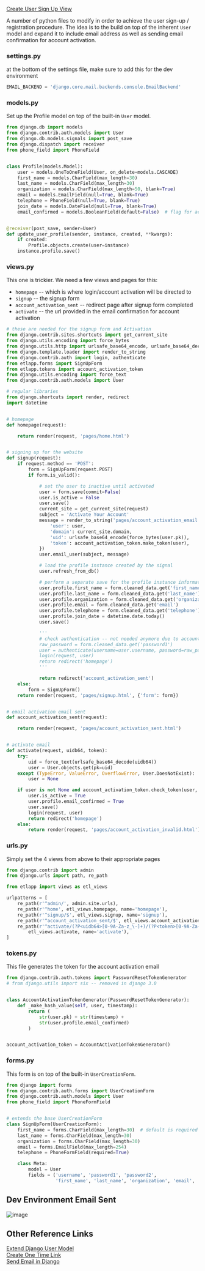 [Create User Sign Up View](https://simpleisbetterthancomplex.com/tutorial/2017/02/18/how-to-create-user-sign-up-view.html)

A number of python files to modify in order to achieve the user sign-up / registration procedure. The idea is to the build on top of the inherent `User` model and expand it to include email address as well as sending email confirmation for account activation.

### settings.py
at the bottom of the settings file, make sure to add this for the dev environment
```python
EMAIL_BACKEND = 'django.core.mail.backends.console.EmailBackend'
```

### models.py
Set up the Profile model on top of the built-in `User` model.
```python
from django.db import models
from django.contrib.auth.models import User
from django.db.models.signals import post_save
from django.dispatch import receiver
from phone_field import PhoneField


class Profile(models.Model):
    user = models.OneToOneField(User, on_delete=models.CASCADE)
    first_name = models.CharField(max_length=30)
    last_name = models.CharField(max_length=30)
    organization = models.CharField(max_length=50, blank=True)
    email = models.EmailField(null=True, blank=True)
    telephone = PhoneField(null=True, blank=True)
    join_date = models.DateField(null=True, blank=True)
    email_confirmed = models.BooleanField(default=False)  # flag for activated account


@receiver(post_save, sender=User)
def update_user_profile(sender, instance, created, **kwargs):
    if created:
        Profile.objects.create(user=instance)
    instance.profile.save()
```

### views.py
This one is trickier. We need a few views and pages for this:
*  `homepage` -- which is where login/account activation will be directed to
*  `signup` -- the signup form
*  `account_activation_sent` -- redirect page after signup form completed
*  `activate` -- the url provided in the email confirmation for account activation

```python
# these are needed for the signup form and Activation
from django.contrib.sites.shortcuts import get_current_site
from django.utils.encoding import force_bytes
from django.utils.http import urlsafe_base64_encode, urlsafe_base64_decode
from django.template.loader import render_to_string
from django.contrib.auth import login, authenticate
from etlapp.forms import SignUpForm
from etlapp.tokens import account_activation_token
from django.utils.encoding import force_text
from django.contrib.auth.models import User

# regular libraries
from django.shortcuts import render, redirect
import datetime


# homepage
def homepage(request):

    return render(request, 'pages/home.html')


# signing up for the website
def signup(request):
    if request.method == 'POST':
        form = SignUpForm(request.POST)
        if form.is_valid():

            # set the user to inactive until activated
            user = form.save(commit=False)
            user.is_active = False
            user.save()
            current_site = get_current_site(request)
            subject = 'Activate Your Account'
            message = render_to_string('pages/account_activation_email.html', {
                'user': user,
                'domain': current_site.domain,
                'uid': urlsafe_base64_encode(force_bytes(user.pk)),
                'token': account_activation_token.make_token(user),
            })
            user.email_user(subject, message)

            # load the profile instance created by the signal
            user.refresh_from_db()

            # perform a separate save for the profile instance information
            user.profile.first_name = form.cleaned_data.get('first_name')
            user.profile.last_name = form.cleaned_data.get('last_name')
            user.profile.organization = form.cleaned_data.get('organization')
            user.profile.email = form.cleaned_data.get('email')
            user.profile.telephone = form.cleaned_data.get('telephone')
            user.profile.join_date = datetime.date.today()
            user.save()

            '''
            # check authentication -- not needed anymore due to account activation
            raw_password = form.cleaned_data.get('password1')
            user = authenticate(username=user.username, password=raw_password)
            login(request, user)
            return redirect('homepage')
            '''

            return redirect('account_activation_sent')
    else:
        form = SignUpForm()
    return render(request, 'pages/signup.html', {'form': form})


# email activation email sent
def account_activation_sent(request):

    return render(request, 'pages/account_activation_sent.html')


# activate email
def activate(request, uidb64, token):
    try:
        uid = force_text(urlsafe_base64_decode(uidb64))
        user = User.objects.get(pk=uid)
    except (TypeError, ValueError, OverflowError, User.DoesNotExist):
        user = None

    if user is not None and account_activation_token.check_token(user, token):
        user.is_active = True
        user.profile.email_confirmed = True
        user.save()
        login(request, user)
        return redirect('homepage')
    else:
        return render(request, 'pages/account_activation_invalid.html')
```

### urls.py
Simply set the 4 views from above to their appropriate pages
```python
from django.contrib import admin
from django.urls import path, re_path

from etlapp import views as etl_views

urlpatterns = [
    re_path(r'^admin/', admin.site.urls),
    re_path(r'^home', etl_views.homepage, name='homepage'),
    re_path(r'^signup/$', etl_views.signup, name='signup'),
    re_path(r'^account_activation_sent/$', etl_views.account_activation_sent, name='account_activation_sent'),
    re_path(r'^activate/(?P<uidb64>[0-9A-Za-z_\-]+)/(?P<token>[0-9A-Za-z]{1,13}-[0-9A-Za-z]{1,20})/$',
        etl_views.activate, name='activate'),
]
```

### tokens.py
This file generates the token for the account activation email
```python
from django.contrib.auth.tokens import PasswordResetTokenGenerator
# from django.utils import six -- removed in django 3.0


class AccountActivationTokenGenerator(PasswordResetTokenGenerator):
    def _make_hash_value(self, user, timestamp):
        return (
            str(user.pk) + str(timestamp) +
            str(user.profile.email_confirmed)
        )


account_activation_token = AccountActivationTokenGenerator()
```

### forms.py
This form is on top of the built-in `UserCreationForm`.
```python
from django import forms
from django.contrib.auth.forms import UserCreationForm
from django.contrib.auth.models import User
from phone_field import PhoneFormField


# extends the base UserCreationForm
class SignUpForm(UserCreationForm):
    first_name = forms.CharField(max_length=30)  # default is required
    last_name = forms.CharField(max_length=30)
    organization = forms.CharField(max_length=30)
    email = forms.EmailField(max_length=254)
    telephone = PhoneFormField(required=True)

    class Meta:
        model = User
        fields = ('username', 'password1', 'password2',
                  'first_name', 'last_name', 'organization', 'email', 'telephone')
```

## Dev Environment Email Sent
![image](/static/img/markdowns/user_registration1.png)

## Other Reference Links
[Extend Django User Model](https://simpleisbetterthancomplex.com/tutorial/2016/07/22/how-to-extend-django-user-model.html)  
[Create One Time Link](https://simpleisbetterthancomplex.com/tutorial/2016/08/24/how-to-create-one-time-link.html)  
[Send Email in Django](https://simpleisbetterthancomplex.com/tutorial/2016/06/13/how-to-send-email.html)